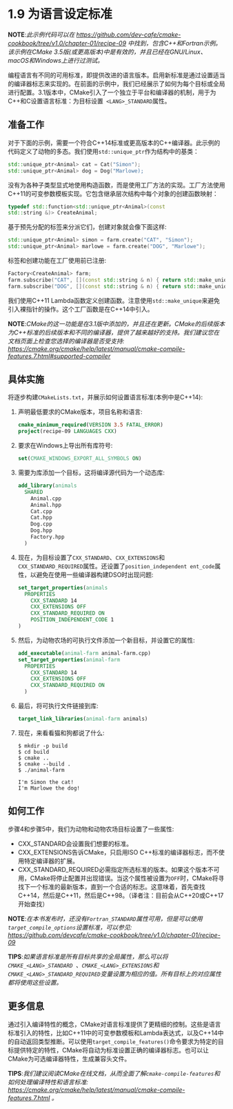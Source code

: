 # 1.9 为语言设定标准

**NOTE**:*此示例代码可以在 https://github.com/dev-cafe/cmake-cookbook/tree/v1.0/chapter-01/recipe-09 中找到，包含C++和Fortran示例。该示例在CMake 3.5版(或更高版本)中是有效的，并且已经在GNU/Linux、macOS和Windows上进行过测试。*

编程语言有不同的可用标准，即提供改进的语言版本。启用新标准是通过设置适当的编译器标志来实现的。在前面的示例中，我们已经展示了如何为每个目标或全局进行配置。3.1版本中，CMake引入了一个独立于平台和编译器的机制，用于为C++和C设置语言标准：为目标设置` <LANG>_STANDARD`属性。

## 准备工作

对于下面的示例，需要一个符合C++14标准或更高版本的C++编译器。此示例的代码定义了动物的多态。我们使用`std::unique_ptr`作为结构中的基类：

```c++
std::unique_ptr<Animal> cat = Cat("Simon");
std::unique_ptr<Animal> dog = Dog("Marlowe);
```

没有为各种子类型显式地使用构造函数，而是使用工厂方法的实现。工厂方法使用C++11的可变参数模板实现。它包含继承层次结构中每个对象的创建函数映射：

```c++
typedef std::function<std::unique_ptr<Animal>(const
std::string &)> CreateAnimal;
```

基于预先分配的标签来分派它们，创建对象就会像下面这样:

```c++
std::unique_ptr<Animal> simon = farm.create("CAT", "Simon");
std::unique_ptr<Animal> marlowe = farm.create("DOG", "Marlowe");
```

标签和创建功能在工厂使用前已注册:

```c++
Factory<CreateAnimal> farm;
farm.subscribe("CAT", [](const std::string & n) { return std::make_unique<Cat>(n); });
farm.subscribe("DOG", [](const std::string & n) { return std::make_unique<Dog>(n); });
```

我们使用C++11 Lambda函数定义创建函数。注意使用`std::make_unique`来避免引入裸指针的操作。这个工厂函数是在C++14中引入。

**NOTE**:*CMake的这一功能是在3.1版中添加的，并且还在更新。CMake的后续版本为C++标准的后续版本和不同的编译器，提供了越来越好的支持。我们建议您在文档页面上检查您选择的编译器是否受支持: https://cmake.org/cmake/help/latest/manual/cmake-compile-features.7.html#supported-compiler*

## 具体实施

将逐步构建`CMakeLists.txt`，并展示如何设置语言标准(本例中是C++14):

1. 声明最低要求的CMake版本，项目名称和语言:

   ```cmake
   cmake_minimum_required(VERSION 3.5 FATAL_ERROR)
   project(recipe-09 LANGUAGES CXX)
   ```

2. 要求在Windows上导出所有库符号:

   ```cmake
   set(CMAKE_WINDOWS_EXPORT_ALL_SYMBOLS ON)
   ```

3. 需要为库添加一个目标，这将编译源代码为一个动态库:

   ```cmake
   add_library(animals
     SHARED
       Animal.cpp
       Animal.hpp
       Cat.cpp
       Cat.hpp
       Dog.cpp
       Dog.hpp
       Factory.hpp
     )
   ```

4. 现在，为目标设置了`CXX_STANDARD`、`CXX_EXTENSIONS`和`CXX_STANDARD_REQUIRED`属性。还设置了`position_independent ent_code`属性，以避免在使用一些编译器构建DSO时出现问题:

   ```cmake
   set_target_properties(animals
     PROPERTIES
       CXX_STANDARD 14
       CXX_EXTENSIONS OFF
       CXX_STANDARD_REQUIRED ON
       POSITION_INDEPENDENT_CODE 1
   )
   ```

5. 然后，为动物农场的可执行文件添加一个新目标，并设置它的属性:

   ```cmake
   add_executable(animal-farm animal-farm.cpp)
   set_target_properties(animal-farm
     PROPERTIES
       CXX_STANDARD 14
       CXX_EXTENSIONS OFF
       CXX_STANDARD_REQUIRED ON
     )
   ```

6. 最后，将可执行文件链接到库:

   ```cmake
   target_link_libraries(animal-farm animals)
   ```

7. 现在，来看看猫和狗都说了什么:

   ```shell
   $ mkdir -p build
   $ cd build
   $ cmake ..
   $ cmake --build .
   $ ./animal-farm
   
   I'm Simon the cat!
   I'm Marlowe the dog!
   ```

## 如何工作

步骤4和步骤5中，我们为动物和动物农场目标设置了一些属性:

* CXX_STANDARD会设置我们想要的标准。
* CXX_EXTENSIONS告诉CMake，只启用ISO C++标准的编译器标志，而不使用特定编译器的扩展。
* CXX_STANDARD_REQUIRED必需指定所选标准的版本。如果这个版本不可用，CMake将停止配置并出现错误。当这个属性被设置为`OFF`时，CMake将寻找下一个标准的最新版本，直到一个合适的标志。这意味着，首先查找C++14，然后是C++11，然后是C++98。（译者注：目前会从C++20或C++17开始查找）

**NOTE**:*在本书发布时，还没有`Fortran_STANDARD`属性可用，但是可以使用`target_compile_options`设置标准，可以参见: https://github.com/devcafe/cmake-cookbook/tree/v1.0/chapter-01/recipe-09*

**TIPS**:*如果语言标准是所有目标共享的全局属性，那么可以将`CMAKE_<LANG>_STANDARD `、`CMAKE_<LANG>_EXTENSIONS`和`CMAKE_<LANG>_STANDARD_REQUIRED`变量设置为相应的值。所有目标上的对应属性都将使用这些设置。*

## 更多信息

通过引入编译特性的概念，CMake对语言标准提供了更精细的控制。这些是语言标准引入的特性，比如C++11中的可变参数模板和Lambda表达式，以及C++14中的自动返回类型推断。可以使用`target_compile_features()`命令要求为特定的目标提供特定的特性，CMake将自动为标准设置正确的编译器标志。也可以让CMake为可选编译器特性，生成兼容头文件。

**TIPS**:*我们建议阅读CMake在线文档，从而全面了解`cmake-compile-features`和如何处理编译特性和语言标准: https://cmake.org/cmake/help/latest/manual/cmake-compile-features.7.html 。*